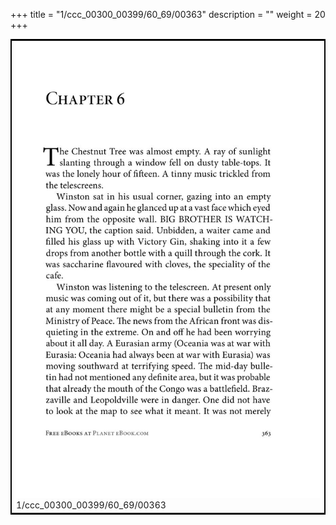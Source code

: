 +++
title = "1/ccc_00300_00399/60_69/00363"
description = ""
weight = 20
+++

<table style="border:2px solid black;max-width:800px;max-height:800px;" 
><tr><td>
<img class="center-fit-jpg"
src="/jpg_/out_jpg_1984__363.jpg">
1/ccc_00300_00399/60_69/00363
</img></td></tr></table>
